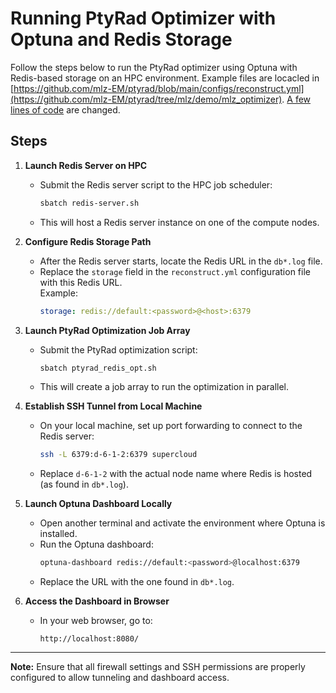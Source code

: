 # Running PtyRad Optimizer with Optuna and Redis Storage

Follow the steps below to run the PtyRad optimizer using Optuna with Redis-based storage on an HPC environment. Example files are locacled in [https://github.com/mlz-EM/ptyrad/blob/main/configs/reconstruct.yml](https://github.com/mlz-EM/ptyrad/tree/mlz/demo/mlz_optimizer). [A few lines of code](https://github.com/mlz-EM/ptyrad/blob/ac078b13a1ba2174d055108c9c86262ecf7502a3/src/ptyrad/reconstruction.py#L157-L161) are changed.


## Steps

1. **Launch Redis Server on HPC**
   - Submit the Redis server script to the HPC job scheduler:
     ```bash
     sbatch redis-server.sh
     ```
   - This will host a Redis server instance on one of the compute nodes.

2. **Configure Redis Storage Path**
   - After the Redis server starts, locate the Redis URL in the `db*.log` file.
   - Replace the `storage` field in the `reconstruct.yml` configuration file with this Redis URL.  
     Example:
     ```yaml
     storage: redis://default:<password>@<host>:6379
     ```

3. **Launch PtyRad Optimization Job Array**
   - Submit the PtyRad optimization script:
     ```bash
     sbatch ptyrad_redis_opt.sh
     ```
   - This will create a job array to run the optimization in parallel.

4. **Establish SSH Tunnel from Local Machine**
   - On your local machine, set up port forwarding to connect to the Redis server:
     ```bash
     ssh -L 6379:d-6-1-2:6379 supercloud
     ```
   - Replace `d-6-1-2` with the actual node name where Redis is hosted (as found in `db*.log`).

5. **Launch Optuna Dashboard Locally**
   - Open another terminal and activate the environment where Optuna is installed.
   - Run the Optuna dashboard:
     ```bash
     optuna-dashboard redis://default:<password>@localhost:6379
     ```
   - Replace the URL with the one found in `db*.log`.

6. **Access the Dashboard in Browser**
   - In your web browser, go to:
     ```
     http://localhost:8080/
     ```

---

**Note:** Ensure that all firewall settings and SSH permissions are properly configured to allow tunneling and dashboard access.
